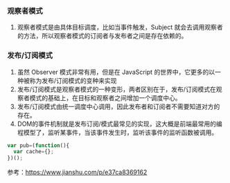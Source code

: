 ### 观察者模式
1. 观察者模式是由具体目标调度，比如当事件触发，Subject 就会去调用观察者的方法，所以观察者模式的订阅者与发布者之间是存在依赖的。


### 发布/订阅模式
1. 虽然 Observer 模式非常有用，但是在 JavaScript 的世界中，它更多的以一种被称为发布/订阅模式的变种来实现
2. 发布/订阅模式是观察者模式的一种变形，两者区别在于，发布/订阅模式在观察者模式的基础上，在目标和观察者之间增加一个调度中心。
3. 发布/订阅模式由统一调度中心调用，因此发布者和订阅者不需要知道对方的存在。
4. DOM的事件机制就是发布订阅/模式最常见的实现，这大概是前端最常用的编程模型了，监听某事件，当该事件发生时，监听该事件的监听函数被调用。

```javascript
var pub=(function(){
  var cache={};
})();
```
    

参考：https://www.jianshu.com/p/e37ca8369162